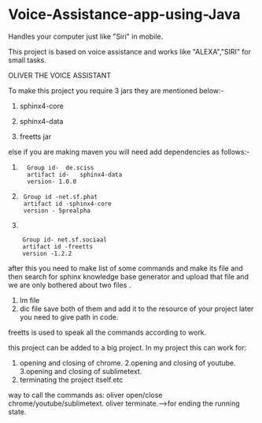 # Voice-Assistance-app-using-Java
Handles your computer just like "Siri" in mobile.

This project is based on voice assistance and works like "ALEXA","SIRI" for small tasks.

OLIVER THE VOICE ASSISTANT

To make this project you require 3 jars they are mentioned below:-

1. sphinx4-core

2. sphinx4-data

3. freetts jar 

else if you are making maven you will need add dependencies as follows:-

1.  
         Group id-  de.sciss
         artifact id-   sphinx4-data
         version- 1.0.0
    

2.  
        Group id -net.sf.phat
        artifact id -sphinx4-core
        version - 5prealpha
    

3.  
    
        Group id- net.sf.sociaal
        artifact id -freetts
        version -1.2.2
    

after this you need to make list of some commands and make its file and then
search for sphinx knowledge base generator and upload that file and we are 
only bothered about two files .
1. lm file
2. dic file
save both of them and add it to the resource of your project later you need to give path in code.

freetts is used to speak all the commands according to work.

this project can be added to a big project.
In my project this can work for:
1. opening and closing of chrome.
2.opening and closing of youtube.
3.opening and closing of sublimetext.
4. terminating the project itself.etc

way to call the commands as:
oliver open/close chrome/youtube/sublimetext.
oliver terminate.-->for ending the running state.
